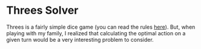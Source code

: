 # Threes Solver
Threes is a fairly simple dice game (you can read the rules [here](http://www.dice-play.com/Games/Threes.htm)). But, when playing with my family, I realized that calculating the optimal action on a given turn would be a very interesting problem to consider. 
